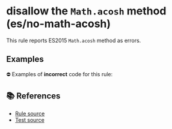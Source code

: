 # disallow the `Math.acosh` method (es/no-math-acosh)

This rule reports ES2015 `Math.acosh` method as errors.

## Examples

⛔ Examples of **incorrect** code for this rule:

<eslint-playground type="bad" code="/*eslint es/no-math-acosh: error */
const n = Math.acosh(value)
" />

## 📚 References

- [Rule source](https://github.com/mysticatea/eslint-plugin-es/blob/v2.0.0/lib/rules/no-math-acosh.js)
- [Test source](https://github.com/mysticatea/eslint-plugin-es/blob/v2.0.0/tests/lib/rules/no-math-acosh.js)
